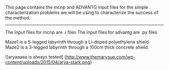 This page contains the mcnp and ADVANTG input files for the simple characterization problems we will be using to characterize the success of the method.  
***
The input files for mcnp are .i files
The input files for advantg are .py files

Maze1 is a 5-legged labyrinth through a Li-doped polyethylene shield. 
Maze2 is a 3-legged labyrinth through a 100cm thick concrete shield.

![aryaaaaa is always tested]
(http://www.themarysue.com/wp-content/uploads/2015/04/arya-stark.png)
 
